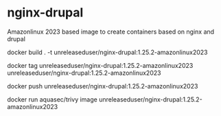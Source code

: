 # nginx-drupal
Amazonlinux 2023 based image to create containers based on nginx and drupal


docker build . -t unreleaseduser/nginx-drupal:1.25.2-amazonlinux2023 

docker tag unreleaseduser/nginx-drupal:1.25.2-amazonlinux2023  unreleaseduser/nginx-drupal:1.25.2-amazonlinux2023 

docker push unreleaseduser/nginx-drupal:1.25.2-amazonlinux2023 

docker run aquasec/trivy image unreleaseduser/nginx-drupal:1.25.2-amazonlinux2023  